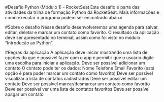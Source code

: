 #Desafio Python (Módulo 1) - RocketSeat
Este desafio é parte das atividades da trilha de formação Python da RocketSeat. Mais informações e como executar o programa podem ser encontrado abaixo

#Sobre o desafio
Nesse desafio desenvolveremos uma agenda para salvar, editar, deletar e marcar um contato como favorito. O resultado da aplicação deve ser apresentado no terminal, assim como foi visto no módulo “Introdução ao Python”.

#Regras da aplicação
 A aplicação deve iniciar mostrando uma lista de opções do que é possível fazer com o app e permitir que o usuário digite uma escolha para iniciar a aplicação.
 Deve ser possível adicionar um contato
O contato pode ter os dados:
Nome
Telefone
Email
Favorito (está opção é para poder marcar um contato como favorito)
 Deve ser possível visualizar a lista de contatos cadastrados
 Deve ser possível editar um contato
 Deve ser possível marcar/desmarcar um contato como favorito
 Deve ser possível ver uma lista de contatos favoritos
 Deve ser possível apagar um contato
